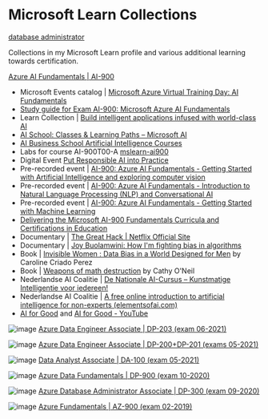 # Microsoft Learn Collections

[database administrator](https://docs.microsoft.com/en-us/users/ingezb/collections/od32bkkjje42kx)

Collections in my Microsoft Learn profile and various additional learning towards certification.


[Azure AI Fundamentals | AI-900](https://docs.microsoft.com/en-us/users/ingezb/collections/negmhzzrrw8x41)
  
- Microsoft Events catalog | [Microsoft Azure Virtual Training Day: AI Fundamentals](https://events.microsoft.com/en-us/Allevents/?timeperiod=next30Days&isSharedInLocalViewMode=false&search=Microsoft%20Azure%20Virtual%20Training%20Day:%20AI%20Fundamentals)
- [Study guide for Exam AI-900: 
Microsoft Azure AI Fundamentals](https://query.prod.cms.rt.microsoft.com/cms/api/am/binary/RE4Mypm)
- Learn Collection | [Build intelligent applications infused with world-class AI](https://docs.microsoft.com/en-us/users/learncol/collections/ozd0u3j4035zem)
- [AI School: Classes & Learning Paths – Microsoft AI](https://www.microsoft.com/en-us/ai/ai-school)
- [AI Business School Artificial Intelligence Courses](https://www.microsoft.com/en-us/ai/ai-business-school?SilentAuth=1#primaryR7)
- Labs for course AI-900T00-A [mslearn-ai900](https://microsoftlearning.github.io/mslearn-ai900/)
- Digital Event [Put Responsible AI into Practice](https://info.microsoft.com/ww-put-responsible-ai-into-practice-On-Demand-Registration.html?lcid=en-us)
- Pre-recorded event | [AI-900: Azure AI Fundamentals - Getting Started with Artificial Intelligence and exploring computer vision](https://note.microsoft.com/US-NOGEP-WBNR-FY21-02Feb-09-AI-900MicrosoftAzureAIFundamentals-GettingStartedwithArtificialIntelligenceandexploringcomputervisioninAzure-SRDEM55515_Registration.html)
- Pre-recorded event | [AI-900: Azure AI Fundamentals - Introduction to Natural Language Processing (NLP) and Conversational AI](https://note.microsoft.com/US-NOGEP-WBNR-FY21-02Feb-10-AI-900MicrosoftAzureAIFundamentals-IntroductiontoNaturalLanguageProcessingNLPandConversationalAIonAzure-SRDEM55515-02_Registration.html)
- Pre-recorded event | [AI-900: Azure AI Fundamentals - Getting Started with Machine Learning](https://note.microsoft.com/US-NOGEP-WBNR-FY21-02Feb-11-AI-900MicrosoftAzureAIFundamentals-GettingStartedwithMachineLearningonAzure-SRDEM55515-03_Registration.html)
- [Delivering the Microsoft AI-900 Fundamentals Curricula and Certifications in Education](https://www.youtube.com/watch?v=lGwUiDIO_Mc)
- Documentary | [The Great Hack | Netflix Official Site](https://www.netflix.com/nl-en/Title/80117542)
- Documentary | [Joy Buolamwini: How I'm fighting bias in algorithms](https://www.ted.com/talks/joy_buolamwini_how_i_m_fighting_bias_in_algorithms?utm_campaign=tedspread&utm_medium=referral&utm_source=tedcomshare)
- Book | [Invisible Women : Data Bias in a World Designed for Men](https://www.amazon.nl/Invisible-women-exposing-world-designed/dp/1784706280) by Caroline Criado Perez
- Book | [Weapons of math destruction](https://www.amazon.nl/gp/product/0141985410/ref=ppx_yo_dt_b_asin_title_o00_s00?ie=UTF8&psc=1) by Cathy O'Neil
- Nederlandse AI Coalitie | [De Nationale AI-Cursus – Kunstmatige Intelligentie voor iedereen!](https://www.ai-cursus.nl/)
- Nederlandse AI Coalitie | [A free online introduction to artificial intelligence for non-experts (elementsofai.com)](https://www.elementsofai.com/?__geom=%E2%9C%AA&_ga=2.54991211.1792081650.1638191894-301432511.1638191894)
- [AI for Good](https://aiforgood.itu.int/) and [AI for Good - YouTube](https://www.youtube.com/aiforgood)

![image](https://user-images.githubusercontent.com/40343254/150646315-912cea8f-d8e7-4129-9570-cf49f466d154.png)
[Azure Data Engineer Associate | DP-203 (exam 06-2021)](https://docs.microsoft.com/en-us/users/ingezb/collections/e240c667qe7q7w)

![image](https://user-images.githubusercontent.com/40343254/150646316-e94257ae-e742-4fbd-894d-f8121cace0ba.png)
[Azure Data Engineer Associate | DP-200+DP-201 (exams 05-2021)](https://docs.microsoft.com/en-us/users/ingezb/collections/j20ycwwmkropx5)

![image](https://user-images.githubusercontent.com/40343254/150646329-2d14fd48-4d6b-4276-8c4d-40e561efc8d6.png)
[Data Analyst Associate | DA-100 (exam 05-2021)](https://docs.microsoft.com/en-us/users/ingezb/collections/r46ka66qq5ge6e)

![image](https://user-images.githubusercontent.com/40343254/150646694-234c44e7-3131-47f9-86b0-9dece863189c.png)
[Azure Data Fundamentals | DP-900 (exam 10-2020)](https://docs.microsoft.com/en-us/users/ingezb/collections/j20ycwwg5ny560)

![image](https://user-images.githubusercontent.com/40343254/150646705-571bd46f-6e4e-404e-8492-bee9f6298418.png)
[Azure Database Administrator Associate | DP-300 (exam 09-2020)](https://docs.microsoft.com/en-us/users/ingezb/collections/3ng3txx5npz434)

![image](https://user-images.githubusercontent.com/40343254/150646713-a123cddb-8aaf-428f-9498-fce7a1a56ce7.png)
[Azure Fundamentals | AZ-900 (exam 02-2019)](https://docs.microsoft.com/en-us/users/ingezb/collections/m12wu11e8ko38o)
